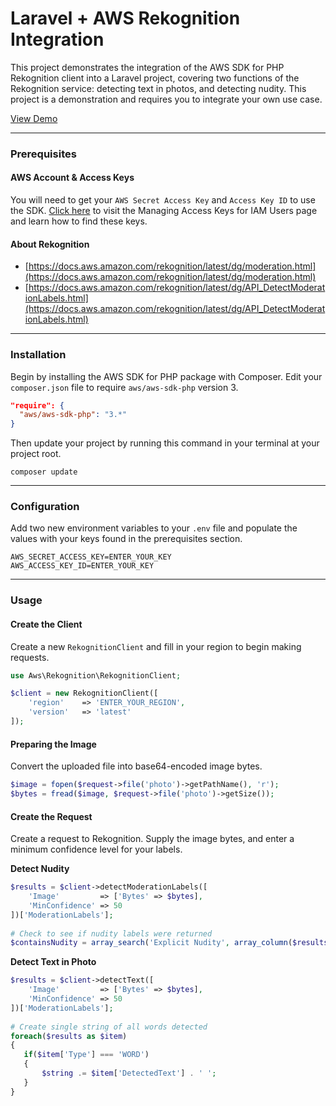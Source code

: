 # Laravel + AWS Rekognition Integration

This project demonstrates the integration of the AWS SDK for PHP Rekognition client into a Laravel project, covering two functions of the Rekognition service: detecting text in photos, and detecting nudity. This project is a demonstration and requires you to integrate your own use case.

[View Demo](http://laravel-aws-rekognition-demo.icwebapps.com/)
___

### Prerequisites

#### __AWS Account & Access Keys__

You will need to get your `AWS Secret Access Key` and `Access Key ID` to use the SDK. [Click here](https://docs.aws.amazon.com/IAM/latest/UserGuide/id_credentials_access-keys.html?icmpid=docs_iam_console) to visit the Managing Access Keys for IAM Users page and learn how to find these keys.

#### __About Rekognition__

* [https://docs.aws.amazon.com/rekognition/latest/dg/moderation.html](https://docs.aws.amazon.com/rekognition/latest/dg/moderation.html)
* [https://docs.aws.amazon.com/rekognition/latest/dg/API_DetectModerationLabels.html](https://docs.aws.amazon.com/rekognition/latest/dg/API_DetectModerationLabels.html)

___

### Installation

Begin by installing the AWS SDK for PHP package with Composer. Edit your `composer.json` file to require `aws/aws-sdk-php` version 3.

```json
"require": {
  "aws/aws-sdk-php": "3.*"
}
```


Then update your project by running this command in your terminal at your project root.

```
composer update
```

___

### Configuration

Add two new environment variables to your `.env` file and populate the values with your keys found in the prerequisites section.

```
AWS_SECRET_ACCESS_KEY=ENTER_YOUR_KEY
AWS_ACCESS_KEY_ID=ENTER_YOUR_KEY
```

___


### Usage

#### __Create the Client__

Create a new  `RekognitionClient` and fill in your region to begin making requests.

```php
use Aws\Rekognition\RekognitionClient;

$client = new RekognitionClient([
    'region'    => 'ENTER_YOUR_REGION',
    'version'   => 'latest'
]);
```
 
#### __Preparing the Image__

Convert the uploaded file into base64-encoded image bytes.

```php
$image = fopen($request->file('photo')->getPathName(), 'r');
$bytes = fread($image, $request->file('photo')->getSize());
```

#### __Create the Request__

Create a request to Rekognition. Supply the image bytes, and enter a minimum confidence level for your labels.

__Detect Nudity__

```php
$results = $client->detectModerationLabels([
    'Image'         => ['Bytes' => $bytes], 
    'MinConfidence' => 50
])['ModerationLabels'];
 
# Check to see if nudity labels were returned
$containsNudity = array_search('Explicit Nudity', array_column($results, 'Name'));
```

 
 __Detect Text in Photo__
 
 ```php
 $results = $client->detectText([
     'Image'         => ['Bytes' => $bytes], 
     'MinConfidence' => 50
 ])['ModerationLabels'];
  
# Create single string of all words detected
foreach($results as $item)
{
    if($item['Type'] === 'WORD') 
    {
        $string .= $item['DetectedText'] . ' ';
    }
}
 ```